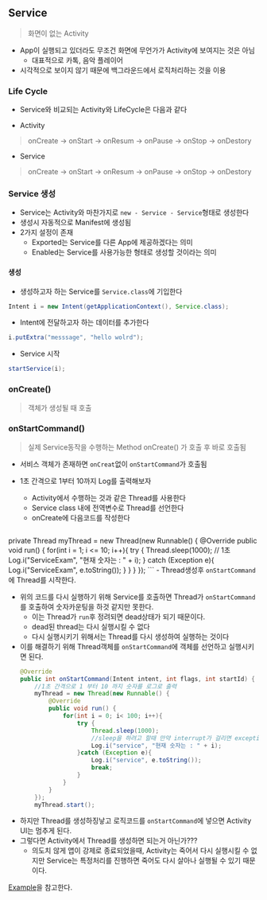 ## Service
> 화면이 없는 Activity

 - App이 실행되고 있더라도 무조건 화면에 무언가가 Activity에 보여지는 것은 아님
	 - 대표적으로 카톡, 음악 플레이어
 - 시각적으로 보이지 않기 때문에 백그라운드에서 로직처리하는 것을 이용

### Life Cycle
- Service와 비교되는 Activity와 LifeCycle은 다음과 같다

- Activity
> onCreate -> onStart -> onResum -> onPause -> onStop -> onDestory
- Service
> onCreate -> onStart -> onResum -> onPause -> onStop -> onDestory

### Service 생성
- Service는 Activity와 마찬가지로 `new - Service - Service`형태로 생성한다
- 생성시 자동적으로 Manifest에 생성됨
- 2가지 설정이 존재
	- Exported는 Service를 다른 App에 제공하겠다는 의미
	- Enabled는 Service를 사용가능한 형태로 생성할 것이라는 의미

#### 생성
- 생성하고자 하는 Service를 `Service.class`에 기입한다
```java
Intent i = new Intent(getApplicationContext(), Service.class);
```
- Intent에 전달하고자 하는 데이터를 추가한다
```java
i.putExtra("messsage", "hello wolrd");
```
- Service 시작
```java
startService(i);
```
### onCreate()
> 객체가 생성될 때 호출

### onStartCommand()
> 실제 Service동작을 수행하는 Method
> onCreate() 가 호출 후 바로 호출됨
- 서비스 객체가 존재하면 `onCreat`없이 `onStartCommand`가 호출됨

- 1초 간격으로 1부터 10까지 Log를 출력해보자
	- Activity에서 수행하는 것과 같은 Thread를 사용한다
	- Service class 내에 전역변수로 Thread를 선언한다
	- onCreate에 다음코드를 작성한다
	```java
private Thread myThread = new Thread(new Runnable() {
    @Override
    public void run() {
        for(int i = 1; i <= 10; i++){
            try {
                Thread.sleep(1000); // 1초
                Log.i("ServiceExam", "현재 숫자는 : " + i);
            } catch (Exception e){
                Log.i("ServiceExam", e.toString());
            }
        }
    }
});
	```
	- Thread생성후 `onStartCommand`에 Thread를 시작한다.

- 위의 코드를 다시 실행하기 위해 Service를 호출하면 Thread가 `onStartCommand`를 호출하여 숫자카운팅을 하것 같지만 못한다.
	- 이는 Thread가 `run`후 정려되면 dead상태가 되기 때문이다.
	- dead된 thread는 다시 실행시킬 수 없다
	- 다시 실행시키기 위해서는 Thread를 다시 생성하여 실행하는 것이다
- 이를 해결하기 위해 Thread객체를 `onStartCommand`에 객체를 선언하고 실행시키면 된다.
	```java
	@Override
    public int onStartCommand(Intent intent, int flags, int startId) {
        //1초 간격으로 1 부터 10 까지 숫자를 로그로 출력
        myThread = new Thread(new Runnable() {
            @Override
            public void run() {
                for(int i = 0; i< 100; i++){
                    try {
                        Thread.sleep(1000);
                        //sleep을 하려고 할때 만약 interrupt가 걸리면 exception발생
                        Log.i("service", "현재 숫자는 : " + i);
                    }catch (Exception e){
                        Log.i("service", e.toString());
                        break;
                    }
                }
            }
        });
        myThread.start();
	```
- 하지만 Thread를 생성하징낳고 로직코드를 `onStartCommand`에 넣으면 Activity UI는 멈추게 된다.
- 그렇다면 Activity에서 Thread를 생성하면 되는거 아닌가???
	- 의도치 않게 앱이 강제로 종료되었을때, Activity는 죽어서 다시 실행시킬 수 없지만 Service는 특정처리를 진행하면 죽어도 다시 살아나 실행될 수 있기 때문이다.


[Example](https://github.com/vvvvvoin/MC_Android/blob/master/app/src/main/java/com/example/androidlectureexample/Example15Sub_LifeCycleService.java)을 참고한다.




























```

```